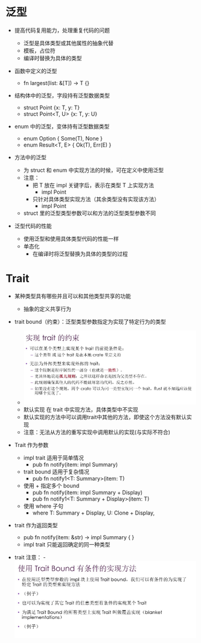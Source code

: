 # 泛型
- 提高代码复用能力，处理重复代码的问题
    - 泛型是具体类型或其他属性的抽象代替
    - 模板，占位符
    - 编译时替换为具体的类型

- 函数中定义的泛型
    - fn largest<T>(list: &[T]) -> T {}

- 结构体中的泛型，字段持有泛型数据类型
    - struct Point<T> {x: T, y: T}
    - struct Point<T, U> {x: T, y: U}

- enum 中的泛型，变体持有泛型数据类型
    - enum Option<T> { Some(T), None }
    - enum Result<T, E> { Ok(T), Err(E) }

- 方法中的泛型
    - 为 struct 和 enum 中实现方法的时候，可在定义中使用泛型
    - 注意：
        - 把 T 放在 impl 关键字后，表示在类型 T 上实现方法
            - impl<T> Point<T>
        - 只针对具体类型实现方法（其余类型没有实现该方法）
            - impl Point<i32>
    - struct 里的泛型类型参数可以和方法的泛型类型参数不同

- 泛型代码的性能
    - 使用泛型和使用具体类型代码的性能一样
    - 单态化
        - 在编译时将泛型替换为具体的类型的过程

# Trait
- 某种类型具有哪些并且可以和其他类型共享的功能
    - 抽象的定义共享行为

- trait bound（约束）：泛型类型参数指定为实现了特定行为的类型
    - ![avatar](trait_bound.png)
    - 默认实现 在 trait 中实现方法，具体类型中不实现
    - 默认实现的方法中可以调用trait中其他的方法，即使这个方法没有默认实现
    - 注意：无法从方法的重写实现中调用默认的实现(与实际不符合)

- Trait 作为参数
    - impl trait 适用于简单情况 
        - pub fn notify(item: impl Summary)
    - trait bound 适用于复杂情况
        - pub fn notify1<T: Summary>(item: T)
    - 使用 + 指定多个 bound
        - pub fn notify(item: impl Summary + Display)
        - pub fn notify1<T: Summary + Display>(item: T)
    - 使用 where 子句
        - where T: Summary + Display, U: Clone + Display,

- trait 作为返回类型
    - pub fn notify(item: &str) -> impl Summary { }
    - impl trait 只能返回确定的同一种类型

- trait 注意：
    -![avatar](trait.png)